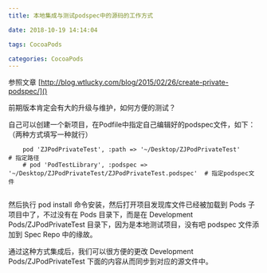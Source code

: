 ```yaml
---
title: 本地集成与测试podspec中的源码的工作方式

date: 2018-10-19 14:14:04

tags: CocoaPods

categories: CocoaPods
---
```


参照文章 [http://blog.wtlucky.com/blog/2015/02/26/create-private-podspec/]()

前期版本肯定会有大的升级与维护，如何方便的测试？

自己可以创建一个新项目，在Podfile中指定自己编辑好的podspec文件，如下：（两种方式填写一种就行）

```
	pod 'ZJPodPrivateTest', :path => '~/Desktop/ZJPodPrivateTest'      # 指定路径
	# pod 'PodTestLibrary', :podspec => '~/Desktop/ZJPodPrivateTest/ZJPodPrivateTest.podspec'  # 指定podspec文件
	
```

然后执行 pod install 命令安装，然后打开项目发现库文件已经被加载到 Pods 子项目中了，不过没有在 Pods 目录下，而是在 Development Pods/ZJPodPrivateTest 目录下，因为是本地测试项目，没有吧 podspec 文件添加到 Spec Repo 中的缘故。

通过这种方式集成后，我们可以很方便的更改 Development Pods/ZJPodPrivateTest 下面的内容从而同步到对应的源文件中。


